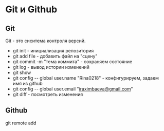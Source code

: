 # Git и Github
## Git
Git - это сиситема контроля версий.
* git init - инициализация репозитория
* git add  file - добавить файл на "сцену"
* git commit -m "тема коммита" - сохраняем состояние
* git log - вывод истории изменений
* git show
* git config -- global user.name "Rina0218" - конфигурируем, задаем имя из github
* git config -- global user.email "iraximbaeva@gmail.com"
* git diff - посмотреть изменения

## Github
git remote add